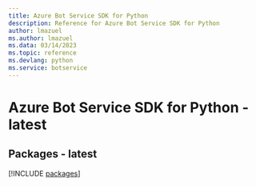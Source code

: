 ```yaml
---
title: Azure Bot Service SDK for Python
description: Reference for Azure Bot Service SDK for Python
author: lmazuel
ms.author: lmazuel
ms.data: 03/14/2023
ms.topic: reference
ms.devlang: python
ms.service: botservice
---
```

# Azure Bot Service SDK for Python - latest
## Packages - latest
[!INCLUDE [packages](bot-service-index.md)]